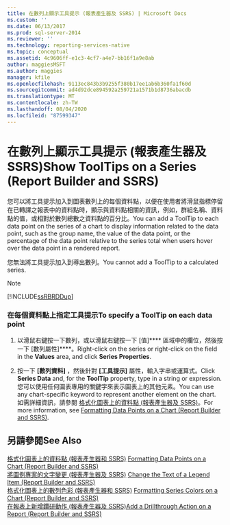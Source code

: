 ```yaml
---
title: 在數列上顯示工具提示 (報表產生器及 SSRS) | Microsoft Docs
ms.custom: ''
ms.date: 06/13/2017
ms.prod: sql-server-2014
ms.reviewer: ''
ms.technology: reporting-services-native
ms.topic: conceptual
ms.assetid: 4c9606ff-e1c3-4cf7-a4e7-bb16f1a9e8ab
author: maggiesMSFT
ms.author: maggies
manager: kfile
ms.openlocfilehash: 9113ec843b3b9255f380b17ee1ab6b360fa1f60d
ms.sourcegitcommit: ad4d92dce894592a259721a1571b1d8736abacdb
ms.translationtype: MT
ms.contentlocale: zh-TW
ms.lasthandoff: 08/04/2020
ms.locfileid: "87599347"
---
```

# <a name="show-tooltips-on-a-series-report-builder-and-ssrs"></a><span data-ttu-id="3be04-102">在數列上顯示工具提示 (報表產生器及 SSRS)</span><span class="sxs-lookup"><span data-stu-id="3be04-102">Show ToolTips on a Series (Report Builder and SSRS)</span></span>
  <span data-ttu-id="3be04-103">您可以將工具提示加入到圖表數列上的每個資料點，以便在使用者將滑鼠指標停留在已轉譯之報表中的資料點時，顯示與資料點相關的資訊，例如，群組名稱、資料點的值，或相對於數列總數之資料點的百分比。</span><span class="sxs-lookup"><span data-stu-id="3be04-103">You can add a ToolTip to each data point on the series of a chart to display information related to the data point, such as the group name, the value of the data point, or the percentage of the data point relative to the series total when users hover over the data point in a rendered report.</span></span>  
  
 <span data-ttu-id="3be04-104">您無法將工具提示加入到導出數列。</span><span class="sxs-lookup"><span data-stu-id="3be04-104">You cannot add a ToolTip to a calculated series.</span></span>  
  
> [!NOTE]  
>  [!INCLUDE[ssRBRDDup](../../includes/ssrbrddup-md.md)]  
  
### <a name="to-specify-a-tooltip-on-each-data-point"></a><span data-ttu-id="3be04-105">在每個資料點上指定工具提示</span><span class="sxs-lookup"><span data-stu-id="3be04-105">To specify a ToolTip on each data point</span></span>  
  
1.  <span data-ttu-id="3be04-106">以滑鼠右鍵按一下數列，或以滑鼠右鍵按一下 [值]\*\*\*\* 區域中的欄位，然後按一下 [數列屬性]\*\*\*\*。</span><span class="sxs-lookup"><span data-stu-id="3be04-106">Right-click on the series or right-click on the field in the **Values** area, and click **Series Properties**.</span></span>  
  
2.  <span data-ttu-id="3be04-107">按一下 **[數列資料]** ，然後針對 **[工具提示]** 屬性，輸入字串或運算式。</span><span class="sxs-lookup"><span data-stu-id="3be04-107">Click **Series Data** and, for the **ToolTip** property, type in a string or expression.</span></span> <span data-ttu-id="3be04-108">您可以使用任何圖表專用的關鍵字來表示圖表上的其他元素。</span><span class="sxs-lookup"><span data-stu-id="3be04-108">You can use any chart-specific keyword to represent another element on the chart.</span></span> <span data-ttu-id="3be04-109">如需詳細資訊，請參閱 [格式化圖表上的資料點 &#40;報表產生器及 SSRS&#41;](formatting-data-points-on-a-chart-report-builder-and-ssrs.md)。</span><span class="sxs-lookup"><span data-stu-id="3be04-109">For more information, see [Formatting Data Points on a Chart &#40;Report Builder and SSRS&#41;](formatting-data-points-on-a-chart-report-builder-and-ssrs.md).</span></span>  
  
## <a name="see-also"></a><span data-ttu-id="3be04-110">另請參閱</span><span class="sxs-lookup"><span data-stu-id="3be04-110">See Also</span></span>  
 <span data-ttu-id="3be04-111">[格式化圖表上的資料點 &#40;報表產生器和 SSRS&#41;](formatting-data-points-on-a-chart-report-builder-and-ssrs.md) </span><span class="sxs-lookup"><span data-stu-id="3be04-111">[Formatting Data Points on a Chart &#40;Report Builder and SSRS&#41;](formatting-data-points-on-a-chart-report-builder-and-ssrs.md) </span></span>  
 <span data-ttu-id="3be04-112">[將圖例專案的文字變更 &#40;報表產生器及 SSRS&#41;](chart-legend-change-item-text-report-builder.md) </span><span class="sxs-lookup"><span data-stu-id="3be04-112">[Change the Text of a Legend Item &#40;Report Builder and SSRS&#41;](chart-legend-change-item-text-report-builder.md) </span></span>  
 <span data-ttu-id="3be04-113">[格式化圖表上的數列色彩 &#40;報表產生器和 SSRS&#41;](formatting-series-colors-on-a-chart-report-builder-and-ssrs.md) </span><span class="sxs-lookup"><span data-stu-id="3be04-113">[Formatting Series Colors on a Chart &#40;Report Builder and SSRS&#41;](formatting-series-colors-on-a-chart-report-builder-and-ssrs.md) </span></span>  
 [<span data-ttu-id="3be04-114">在報表上新增鑽研動作 &#40;報表產生器及 SSRS&#41;</span><span class="sxs-lookup"><span data-stu-id="3be04-114">Add a Drillthrough Action on a Report &#40;Report Builder and SSRS&#41;</span></span>](add-a-drillthrough-action-on-a-report-report-builder-and-ssrs.md)  
  
  
